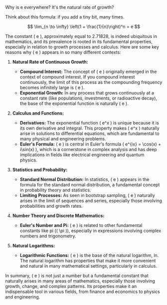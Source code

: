 Why is e everywhere? It's the natural rate of growth? 


Think about this formula: if you add a tiny bit, many times. 

$$
\lim_{n \to \infty} \left(1 + \frac{1}{n}\right)^n = e 
$$

The constant \( e \), approximately equal to 2.71828, is indeed ubiquitous in mathematics, and its prevalence is rooted in its fundamental properties, especially in relation to growth processes and calculus. Here are some key reasons why \( e \) appears in so many different contexts:

1. **Natural Rate of Continuous Growth:**
   - **Compound Interest:** The concept of \( e \) originally emerged in the context of compound interest. If you compound interest continuously, the limit of this process as the compounding frequency becomes infinitely large is \( e \).
   - **Exponential Growth:** In any process that grows continuously at a constant rate (like populations, investments, or radioactive decay), the base of the exponential function is naturally \( e \).

2. **Calculus and Functions:**
   - **Derivatives:** The exponential function \( e^x \) is unique because it is its own derivative and integral. This property makes \( e^x \) naturally arise in solutions to differential equations, which are fundamental to many physical and engineering problems.
   - **Euler's Formula:** \( e \) is central in Euler's formula \( e^{ix} = \cos(x) + i\sin(x) \), which is a cornerstone in complex analysis and has deep implications in fields like electrical engineering and quantum physics.

3. **Statistics and Probability:**
   - **Standard Normal Distribution:** In statistics, \( e \) appears in the formula for the standard normal distribution, a fundamental concept in probability theory and statistics.
   - **Limiting Processes:** As seen in bootstrap sampling, \( e \) naturally arises in the limit of sequences and series, especially those involving probabilities and growth rates.

4. **Number Theory and Discrete Mathematics:**
   - **Euler's Number and Pi:** \( e \) is related to other fundamental constants like pi (\( \pi \)), especially in expressions involving complex numbers and trigonometry.

5. **Natural Logarithms:**
   - **Logarithmic Functions:** \( e \) is the base of the natural logarithm, ln. The natural logarithm has properties that make it more convenient and natural in many mathematical settings, particularly in calculus.

In summary, \( e \) is not just a number but a fundamental constant that naturally arises in many areas of mathematics, especially those involving growth, change, and complex patterns. Its properties make it an indispensable tool in various fields, from finance and economics to physics and engineering.
